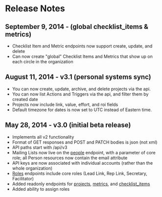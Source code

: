 Release Notes
===============


September 9, 2014 - (global checklist_items & metrics)
------------------------------------------------------
* Checklist Item and Metric endpoints now support create, update, and delete
* Can now create "global" Checklist Items and Metrics that show up on each circle in the organization

August 11, 2014 - v3.1 (personal systems sync)
------------------------------------------------
* You can now create, update, archive, and delete projects via the api.
* You can now list Actions and Triggers via the api, and filter them by created date
* Projects now include link, value, effort, and roi fields
* Default timezone for dates is now set to UTC instead of Eastern time.

May 28, 2014 - v3.0 (initial beta release)
------------------------------------------
* Implements all v2 functionality
* Format of GET responses and POST and PATCH bodies is json (not xml)
* API paths start with /api/v3
* Mailing Lists now live on the [people](people.md) endpoint, with a parameter of core role; all Person resources now contain the email attribute
* API keys are now associated with individual accounts (rather than the whole organization)
* [Roles](roles.md) endpoints include core roles (Lead Link, Rep Link, Secretary, Facilitator)
* Added readonly endpoints for [projects](projects.md), [metrics](metrics.md), and [checklist_items](checklist_items.md)
* Added ability to assign roles



